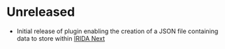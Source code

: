 # Unreleased

* Initial release of plugin enabling the creation of a JSON file containing data to store within [IRIDA Next][irida-next]

[irida-next]: https://github.com/phac-nml/irida-next
